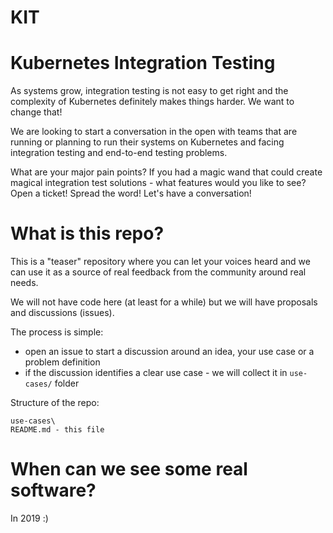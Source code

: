 # KIT

# Kubernetes Integration Testing

As systems grow, integration testing is not easy to get right and the complexity of Kubernetes definitely makes things harder. We want to change that!

We are looking to start a conversation in the open with teams that are running or planning to run their systems on Kubernetes and facing integration testing and end-to-end testing problems.

What are your major pain points? If you had a magic wand that could create magical integration test solutions - what features would you like to see? Open a ticket! Spread the word! Let's have a conversation!

# What is this repo?

This is a "teaser" repository where you can let your voices heard and we can use it as a source of real feedback from the community around real needs.

We will not have code here (at least for a while) but we will have proposals and discussions (issues).

The process is simple:

- open an issue to start a discussion around an idea, your use case or a problem definition
- if the discussion identifies a clear use case - we will collect it in `use-cases/` folder

Structure of the repo:

```
use-cases\
README.md - this file
```


# When can we see some real software?

In 2019 :)
